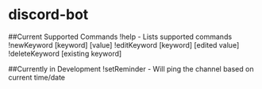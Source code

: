 # discord-bot

##Current Supported Commands
!help - Lists supported commands
!newKeyword [keyword] [value]
!editKeyword [keyword] [edited value]
!deleteKeyword [existing keyword]

##Currently in Development
!setReminder - Will ping the channel based on current time/date
